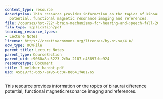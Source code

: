 ```yaml
---
content_type: resource
description: This resource provides information on the topics of binaural difference
  potential, functional magnetic resonance imaging and references.
file: /courses/hst-722j-brain-mechanisms-for-hearing-and-speech-fall-2005/45b197f36d57a4950c3ebe641f481765_7_melcher_handot.pdf
file_type: application/pdf
learning_resource_types:
- Lecture Notes
license: https://creativecommons.org/licenses/by-nc-sa/4.0/
ocw_type: OCWFile
parent_title: Lecture Notes
parent_type: CourseSection
parent_uid: e9060a8a-5223-2d0a-2187-c45897bbe924
resourcetype: Document
title: 7_melcher_handot.pdf
uid: 45b197f3-6d57-a495-0c3e-be641f481765
---
```

This resource provides information on the topics of binaural difference potential, functional magnetic resonance imaging and references.